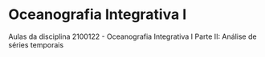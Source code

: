 # **Oceanografia Integrativa I**
Aulas da disciplina 2100122 - Oceanografia Integrativa I 
Parte II: Análise de séries temporais 

